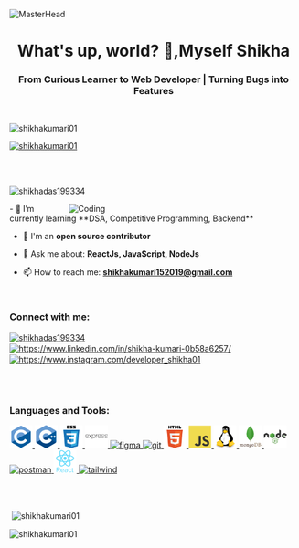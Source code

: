 ![MasterHead](https://media.licdn.com/dms/image/v2/C4D16AQEuZBTdnCSdWA/profile-displaybackgroundimage-shrink_350_1400/profile-displaybackgroundimage-shrink_350_1400/0/1654342572092?e=1732147200&v=beta&t=jcxgNy62_WhxFrQ7CjTb6z8qkq4oz_Icb_z39JH_zbE)
<h1 align="center">What's up, world? 👋,Myself Shikha</h1>
<h3 align="center">From Curious Learner to Web Developer | Turning Bugs into Features</h3>
<br>


<p align="left"> <img src="https://komarev.com/ghpvc/?username=shikhakumari01&label=Profile%20views&color=0e75b6&style=flat" alt="shikhakumari01" /> </p>

<p align="left"> <a href="https://github.com/ryo-ma/github-profile-trophy"><img src="https://github-profile-trophy.vercel.app/?username=shikhakumari01" alt="shikhakumari01" /></a> </p>
<br>

<br>

<p align="left"> <a href="https://twitter.com/shikhadas199334" target="blank"><img src="https://img.shields.io/twitter/follow/shikhadas199334?logo=twitter&style=for-the-badge" alt="shikhadas199334" /></a> </p>
<img align="right" alt="Coding" width="400" src="https://cdn.dribbble.com/users/4055494/screenshots/15215756/media/d2b66c4ca0192aa26d103448b3d1518b.gif">
- 🌱 I’m currently learning **DSA, Competitive Programming, Backend**

- 👯 I'm an **open source contributor**

- 💬 Ask me about: **ReactJs, JavaScript, NodeJs**

- 📫 How to reach me: **shikhakumari152019@gmail.com**
<br>

<h3 align="left">Connect with me:</h3>

<p align="left">
<a href="https://twitter.com/shikhadas199334" target="blank"><img align="center" src="https://raw.githubusercontent.com/rahuldkjain/github-profile-readme-generator/master/src/images/icons/Social/twitter.svg" alt="shikhadas199334" height="30" width="40" /></a>
<a href="https://linkedin.com/in/https://www.linkedin.com/in/shikha-kumari-0b58a6257/" target="blank"><img align="center" src="https://raw.githubusercontent.com/rahuldkjain/github-profile-readme-generator/master/src/images/icons/Social/linked-in-alt.svg" alt="https://www.linkedin.com/in/shikha-kumari-0b58a6257/" height="30" width="40" /></a>
<a href="https://instagram.com/https://www.instagram.com/developer_shikha01" target="blank"><img align="center" src="https://raw.githubusercontent.com/rahuldkjain/github-profile-readme-generator/master/src/images/icons/Social/instagram.svg" alt="https://www.instagram.com/developer_shikha01" height="30" width="40" /></a>
</p>
<br>

<br>


<h3 align="left">Languages and Tools:</h3>
<p align="left"> <a href="https://www.cprogramming.com/" target="_blank" rel="noreferrer"> <img src="https://raw.githubusercontent.com/devicons/devicon/master/icons/c/c-original.svg" alt="c" width="40" height="40"/> </a> <a href="https://www.w3schools.com/cpp/" target="_blank" rel="noreferrer"> <img src="https://raw.githubusercontent.com/devicons/devicon/master/icons/cplusplus/cplusplus-original.svg" alt="cplusplus" width="40" height="40"/> </a> <a href="https://www.w3schools.com/css/" target="_blank" rel="noreferrer"> <img src="https://raw.githubusercontent.com/devicons/devicon/master/icons/css3/css3-original-wordmark.svg" alt="css3" width="40" height="40"/> </a> <a href="https://expressjs.com" target="_blank" rel="noreferrer"> <img src="https://raw.githubusercontent.com/devicons/devicon/master/icons/express/express-original-wordmark.svg" alt="express" width="40" height="40"/> </a> <a href="https://www.figma.com/" target="_blank" rel="noreferrer"> <img src="https://www.vectorlogo.zone/logos/figma/figma-icon.svg" alt="figma" width="40" height="40"/> </a> <a href="https://git-scm.com/" target="_blank" rel="noreferrer"> <img src="https://www.vectorlogo.zone/logos/git-scm/git-scm-icon.svg" alt="git" width="40" height="40"/> </a> <a href="https://www.w3.org/html/" target="_blank" rel="noreferrer"> <img src="https://raw.githubusercontent.com/devicons/devicon/master/icons/html5/html5-original-wordmark.svg" alt="html5" width="40" height="40"/> </a> <a href="https://developer.mozilla.org/en-US/docs/Web/JavaScript" target="_blank" rel="noreferrer"> <img src="https://raw.githubusercontent.com/devicons/devicon/master/icons/javascript/javascript-original.svg" alt="javascript" width="40" height="40"/> </a> <a href="https://www.linux.org/" target="_blank" rel="noreferrer"> <img src="https://raw.githubusercontent.com/devicons/devicon/master/icons/linux/linux-original.svg" alt="linux" width="40" height="40"/> </a> <a href="https://www.mongodb.com/" target="_blank" rel="noreferrer"> <img src="https://raw.githubusercontent.com/devicons/devicon/master/icons/mongodb/mongodb-original-wordmark.svg" alt="mongodb" width="40" height="40"/> </a> <a href="https://nodejs.org" target="_blank" rel="noreferrer"> <img src="https://raw.githubusercontent.com/devicons/devicon/master/icons/nodejs/nodejs-original-wordmark.svg" alt="nodejs" width="40" height="40"/> </a> <a href="https://postman.com" target="_blank" rel="noreferrer"> <img src="https://www.vectorlogo.zone/logos/getpostman/getpostman-icon.svg" alt="postman" width="40" height="40"/> </a> <a href="https://reactjs.org/" target="_blank" rel="noreferrer"> <img src="https://raw.githubusercontent.com/devicons/devicon/master/icons/react/react-original-wordmark.svg" alt="react" width="40" height="40"/> </a> <a href="https://tailwindcss.com/" target="_blank" rel="noreferrer"> <img src="https://www.vectorlogo.zone/logos/tailwindcss/tailwindcss-icon.svg" alt="tailwind" width="40" height="40"/> </a> </p>
<br>

<br>
<p>&nbsp;<img align="center" src="https://github-readme-stats.vercel.app/api?username=shikhakumari01&show_icons=true&locale=en" alt="shikhakumari01" /></p>

<p><img align="center" src="https://github-readme-streak-stats.herokuapp.com/?user=shikhakumari01&" alt="shikhakumari01" /></p>

